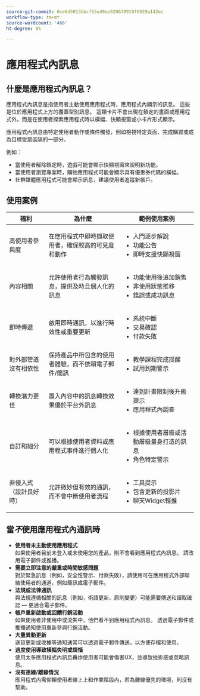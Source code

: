 ```yaml
---
source-git-commit: 0ce6d5013bbcf55e49ae920670919f6929a142ec
workflow-type: tm+mt
source-wordcount: '466'
ht-degree: 0%

---
```

# 應用程式內訊息

## 什麼是應用程式內訊息？

應用程式內訊息是指使用者主動使用應用程式時，應用程式內顯示的訊息。 這些是位於應用程式上方的覆蓋型別訊息。 這類卡片不會出現在鎖定的畫面或應用程式外，而是在使用者探索應用程式時以橫幅、快顯視窗或小卡片形式顯示。

應用程式內訊息由特定使用者動作或條件觸發，例如檢視特定頁面、完成購買或成為目標受眾區隔的一部分。


例如：

* 當使用者解除鎖定時，遊戲可能會顯示快顯視窗來說明新功能。
* 當使用者瀏覽專案時，購物應用程式可能會顯示具有優惠券代碼的橫幅。
* 社群媒體應用程式可能會顯示訊息，建議使用者追蹤新帳戶。

## 使用案例

| **福利** | **為什麼** | **範例使用案例** |
|----------------------------------|------------------------------------------------------------------------|----------------------------------------------------------------------------------------|
| 高使用者參與度 | 在應用程式中即時擷取使用者，確保較高的可見度和動作 | <ul><li>入門逐步解說</li><li>功能公告</li><li>即時支援快顯視窗</li></ul> |
| 內容相關 | 允許使用者行為觸發訊息，提供及時且個人化的訊息 | <ul><li> 功能使用後追加銷售</li><li> 非使用狀態推移</li><li> 錯誤或成功訊息</li></ul> |
| 即時傳遞 | 啟用即時通訊，以進行時效性或重要更新 | <ul><li> 系統中斷</li><li>交易確認</li><li>付款失敗</li></ul> |
| 對外部管道沒有相依性 | 保持產品中所包含的使用者體驗，而不依賴電子郵件/簡訊 | <ul><li> 教學課程完成提醒</li><li>試用到期警示</li></ul> |
| 轉換潛力更佳 | 置入內容中的訊息轉換效果優於平台外訊息 | <ul><li> 達到計畫限制後升級提示</li><li>應用程式內調查</li></ul> |
| 自訂和細分 | 可以根據使用者資料或應用程式事件進行個人化 | <ul><li> 根據使用者層級或活動層級量身打造的訊息</li><li> 角色特定警示 </li></ul> |
| 非侵入式（設計良好時） | 允許微妙但有效的通訊，而不會中斷使用者流程 | <ul><li> 工具提示</li><li>包含更新的投影片</li><li>聊天Widget輕推</li></ul> |


## 當&#x200B;*不*&#x200B;使用應用程式內通訊時

* **使用者未主動使用應用程式**\
  如果使用者目前未登入或未使用您的產品，則不會看到應用程式內訊息。 請改用電子郵件或推播。
* **需要立即注意的嚴重或時間敏感問題**\
  對於緊急訊息（例如，安全性警示、付款失敗），請使用可在應用程式外部聯絡使用者的通道，例如簡訊或電子郵件。
* **法規或法律通訊**\
  與法規遵循相關的訊息（例如，術語更新、原則變更）可能需要傳送和讀取確認 — 更適合電子郵件。
* **帳戶重新啟動或回饋行銷活動**\
  如果使用者非使用中或流失中，他們看不到應用程式內訊息。 透過電子郵件或推播通知使用重新參與行銷活動。
* **大量異動更新**\
  送貨更新或收據等通知通常可以透過電子郵件傳送，以方便存檔和使用。
* **過度使用導致橫幅失明或煩惱**\
  使用太多應用程式內訊息轟炸使用者可能會傷害UX，並導致挫折感或忽略訊息。
* **沒有連線/離線情況**\
  應用程式內需仰賴使用者線上上和作業階段內，若為離線優先的環境，則沒有幫助。

